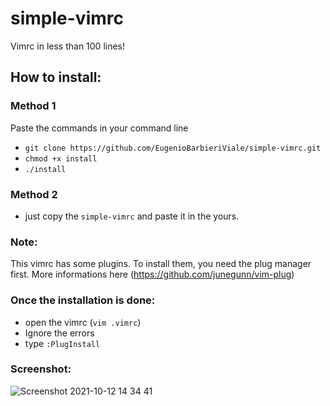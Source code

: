 # simple-vimrc

Vimrc in less than 100 lines!

## How to install:
### Method 1
Paste the commands in your command line
- `git clone https://github.com/EugenioBarbieriViale/simple-vimrc.git`
- `chmod +x install`
- `./install`

### Method 2
- just copy the `simple-vimrc` and paste it in the yours.

### Note:
This vimrc has some plugins. To install them, you need the plug manager first. More informations here (https://github.com/junegunn/vim-plug)

### Once the installation is done:
- open the vimrc (`vim .vimrc`)
- Ignore the errors
- type `:PlugInstall`

### Screenshot:
![Screenshot 2021-10-12 14 34 41](https://user-images.githubusercontent.com/82298389/136956937-1b1b0575-437f-4ad2-b9b2-9d4563424606.png)
